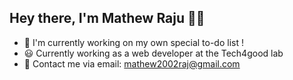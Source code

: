 ## Hey there, I'm Mathew Raju 🙌🏽 


- 🌱 I'm currently working on my own special to-do list !
- 😃 Currently working as a web developer at the Tech4good lab
- 🍃 Contact me via email: mathew2002raj@gmail.com
